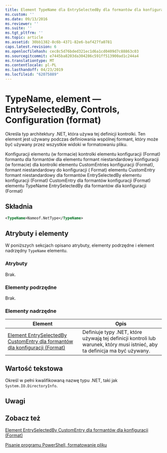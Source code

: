 ```yaml
---
title: Element TypeName dla EntrySelectedBy dla formantów dla konfiguracji (Format) | Dokumentacja firmy Microsoft
ms.custom: ''
ms.date: 09/13/2016
ms.reviewer: ''
ms.suite: ''
ms.tgt_pltfrm: ''
ms.topic: article
ms.assetid: 30bb1382-8c6b-4371-82e6-baf427fa0781
caps.latest.revision: 6
ms.openlocfilehash: cec8c5d76bded321ec1d6a1cd0409d7c88863c03
ms.sourcegitcommit: e7445ba8203da304286c591ff513900ad1c244a4
ms.translationtype: MT
ms.contentlocale: pl-PL
ms.lasthandoff: 04/23/2019
ms.locfileid: "62075889"
---
```

# <a name="typename-element-for-entryselectedby-for-controls-for-configuration-format"></a>TypeName, element — EntrySelectedBy, Controls, Configuration (format)

Określa typ architektury .NET, która używa tej definicji kontrolki. Ten element jest używany podczas definiowania wspólnej formant, który może być używany przez wszystkie widoki w formatowaniu pliku.

Konfiguracji elementu (w formacie) kontrolki elementu konfiguracji (Format) formantu dla formantów dla elementu formant niestandardowy konfiguracji (w formacie) dla kontrolki elementu CustomEntries konfiguracji (Format), formant niestandardowy do konfiguracji ( Format) elementu CustomEntry formant niestandardowy dla formantów EntrySelectedBy elementu konfiguracji (Format) CustomEntry dla formantów konfiguracji (Format) elementu TypeName EntrySelectedBy dla formantów dla konfiguracji (Format)

## <a name="syntax"></a>Składnia

```xml
<TypeName>Nameof.NetType</TypeName>

```

## <a name="attributes-and-elements"></a>Atrybuty i elementy

W poniższych sekcjach opisano atrybuty, elementy podrzędne i element nadrzędny `TypeName` elementu.

### <a name="attributes"></a>Atrybuty

Brak.

### <a name="child-elements"></a>Elementy podrzędne

Brak.

### <a name="parent-elements"></a>Elementy nadrzędne

|Element|Opis|
|-------------|-----------------|
|[Element EntrySelectedBy CustomEntry dla formantów dla konfiguracji (Format)](./entryselectedby-element-for-customentry-for-controls-for-configuration-format.md)|Definiuje typy .NET, które używają tej definicji kontroli lub warunek, który musi istnieć, aby ta definicja ma być używany.|

## <a name="text-value"></a>Wartość tekstowa

Określ w pełni kwalifikowaną nazwę typu .NET, taki jak `System.IO.DirectoryInfo`.

## <a name="remarks"></a>Uwagi

## <a name="see-also"></a>Zobacz też

[Element EntrySelectedBy CustomEntry dla formantów dla konfiguracji (Format)](./entryselectedby-element-for-customentry-for-controls-for-configuration-format.md)

[Pisanie programu PowerShell, formatowanie pliku](./writing-a-powershell-formatting-file.md)
